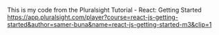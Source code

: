 This is my code from the Pluralsight Tutorial - React: Getting Started
https://app.pluralsight.com/player?course=react-js-getting-started&author=samer-buna&name=react-js-getting-started-m3&clip=1